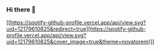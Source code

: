### Hi there 👋
[[https://spotify-github-profile.vercel.app/api/view.svg?uid=12179610825&redirect=true][https://spotify-github-profile.vercel.app/api/view.svg?uid=12179610825&cover_image=true&theme=novatorem)]]

<!--
**kehwhyn/kehwhyn** is a ✨ _special_ ✨ repository because its `README.md` (this file) appears on your GitHub profile.

Here are some ideas to get you started:

- 🔭 I’m currently working on ...
- 🌱 I’m currently learning ...
- 👯 I’m looking to collaborate on ...
- 🤔 I’m looking for help with ...
- 💬 Ask me about ...
- 📫 How to reach me: ...
- 😄 Pronouns: ...
- ⚡ Fun fact: ...
-->
